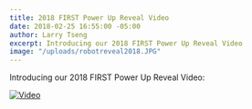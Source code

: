 ```yaml
---
title: 2018 FIRST Power Up Reveal Video
date: 2018-02-25 16:55:00 -05:00
author: Larry Tseng
excerpt: Introducing our 2018 FIRST Power Up Reveal Video
image: "/uploads/robotreveal2018.JPG"
---
```


Introducing our 2018 FIRST Power Up Reveal Video:

[![Video](/uploads/robotreveal2018.JPG)](https://youtu.be/xb6FzU0gx8k "Robot Video")
